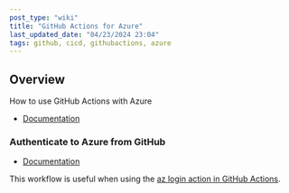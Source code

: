 ```yaml
---
post_type: "wiki" 
title: "GitHub Actions for Azure"
last_updated_date: "04/23/2024 23:04"
tags: github, cicd, githubactions, azure
---
```


## Overview

How to use GitHub Actions with Azure

- [Documentation](https://learn.microsoft.com/azure/developer/github/github-actions)

### Authenticate to Azure from GitHub

- [Documentation](https://learn.microsoft.com/azure/developer/github/connect-from-azure?tabs=azure-cli%2Clinux)

This workflow is useful when using the [az login action in GitHub Actions](https://github.com/azure/login?tab=readme-ov-file#github-actions-for-deploying-to-azure).
